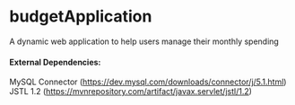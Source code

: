 # budgetApplication
A dynamic web application to help users manage their monthly spending

#### External Dependencies:
MySQL Connector (https://dev.mysql.com/downloads/connector/j/5.1.html) <br/>
JSTL 1.2 (https://mvnrepository.com/artifact/javax.servlet/jstl/1.2)
